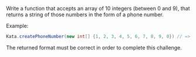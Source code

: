 Write a function that accepts an array of 10 integers (between 0 and 9), that returns a string of those numbers in the form of a phone number.

Example:
```java
Kata.createPhoneNumber(new int[] {1, 2, 3, 4, 5, 6, 7, 8, 9, 0}) // => returns "(123) 456-7890"
```
The returned format must be correct in order to complete this challenge.